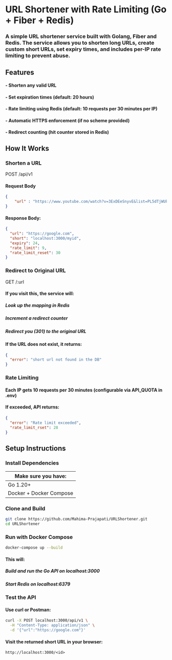 # URL Shortener with Rate Limiting (Go + Fiber + Redis)

### A simple URL shortener service built with Golang, Fiber and Redis. The service allows you to shorten long URLs, create custom short URLs, set expiry times, and includes per-IP rate limiting to prevent abuse.


## Features

#### - Shorten any valid URL
#### - Set expiration times (default: 20 hours)
#### - Rate limiting using Redis (default: 10 requests per 30 minutes per IP)
#### - Automatic HTTPS enforcement (if no scheme provided)
#### - Redirect counting (hit counter stored in Redis)

## How It Works

### Shorten a URL
POST /api/v1

#### Request Body
```json
{
    "url" : "https://www.youtube.com/watch?v=3ExDEeSnyvE&list=PL5dTjWUk_cPY"
}
```

#### Response Body:
```json
{
  "url": "https://google.com",
  "short": "localhost:3000/myid",
  "expiry": 24,
  "rate_limit": 9,
  "rate_limit_reset": 30
}
```

### Redirect to Original URL
GET /:url

#### If you visit this, the service will:

##### Look up the mapping in Redis
##### Increment a redirect counter
##### Redirect you (301) to the original URL

#### If the URL does not exist, it returns:
```json
{
  "error": "short url not found in the DB"
}
```

### Rate Limiting

#### Each IP gets 10 requests per 30 minutes (configurable via API_QUOTA in .env)

#### If exceeded, API returns:
```json
{
  "error": "Rate limit exceeded",
  "rate_limit_rset": 28
}
```


## Setup Instructions

### Install Dependencies

| Make sure you have:        |
|----------------------------|
| Go 1.20+                   |
Docker + Docker Compose      |

### Clone and Build
```sh
git clone https://github.com/Mahima-Prajapati/URLShortener.git
cd URLShortener
```


### Run with Docker Compose
```sh
docker-compose up --build
```


#### This will:

##### Build and run the Go API on localhost:3000
##### Start Redis on localhost:6379

### Test the API

#### Use curl or Postman:
```sh
curl -X POST localhost:3000/api/v1 \
  -H "Content-Type: application/json" \
  -d '{"url":"https://google.com"}'
```

#### Visit the returned short URL in your browser:
`http://localhost:3000/<id>`
